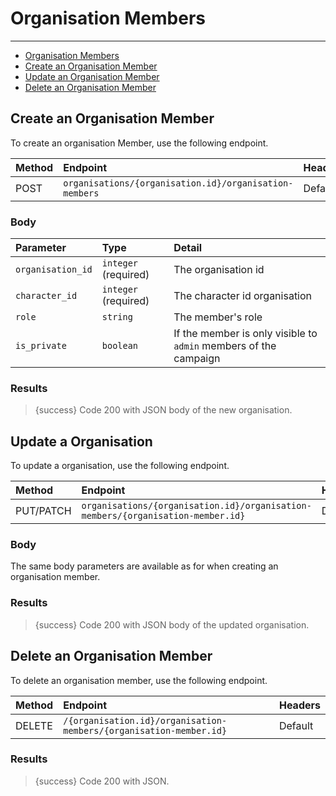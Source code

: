 # Organisation Members

---

- [Organisation Members](#organisation-members)
- [Create an Organisation Member](#create-organisation-member)
- [Update an Organisation Member](#update-organisation-member)
- [Delete an Organisation Member](#delete-organisation-member)


<a name="create-organisation-member"></a>
## Create an Organisation Member

To create an organisation Member, use the following endpoint.

| Method | Endpoint| Headers |
| :- |   :-   |  :-  |
| POST | `organisations/{organisation.id}/organisation-members` | Default |

### Body

| Parameter | Type | Detail |
| :- |   :-   |  :-  |
| `organisation_id` | `integer` (required) | The organisation id |
| `character_id` | `integer` (required) | The character id organisation |
| `role` | `string` | The member's role |
| `is_private` | `boolean` | If the member is only visible to `admin` members of the campaign |

### Results

> {success} Code 200 with JSON body of the new organisation.


<a name="update-organisation-member"></a>
## Update a Organisation

To update a organisation, use the following endpoint.

| Method | Endpoint| Headers |
| :- |   :-   |  :-  |
| PUT/PATCH | `organisations/{organisation.id}/organisation-members/{organisation-member.id}` | Default |

### Body

The same body parameters are available as for when creating an organisation member.

### Results

> {success} Code 200 with JSON body of the updated organisation.


<a name="delete-organisation-member"></a>
## Delete an Organisation Member

To delete an organisation member, use the following endpoint.

| Method | Endpoint| Headers |
| :- |   :-   |  :-  |
| DELETE | `/{organisation.id}/organisation-members/{organisation-member.id}` | Default |

### Results

> {success} Code 200 with JSON.
